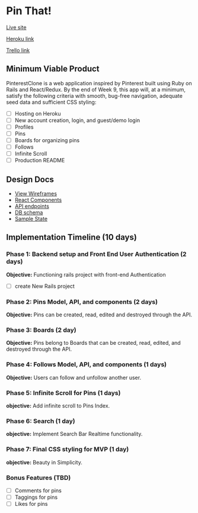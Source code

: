 # Pin That!

[Live site][pinspiration]

[Heroku link][heroku]

[Trello link][trello]

[pinspiration]: http://www.pinspiration.space
[heroku]: http://www.herokuapp.com
[trello]: https://trello.com/b/8DdmFHNC/pinterest-clone-name-tbd

## Minimum Viable Product

PinterestClone is a web application inspired by Pinterest built using Ruby on Rails
and React/Redux. By the end of Week 9, this app will, at a minimum, satisfy the
following criteria with smooth, bug-free navigation, adequate seed data and
sufficient CSS styling:

- [ ] Hosting on Heroku
- [ ] New account creation, login, and guest/demo login
- [ ] Profiles
- [ ] Pins
- [ ] Boards for organizing pins
- [ ] Follows
- [ ] Infinite Scroll
- [ ] Production README

## Design Docs
* [View Wireframes][wireframes]
* [React Components][components]
* [API endpoints][api-endpoints]
* [DB schema][schema]
* [Sample State][sample-state]

[wireframes]: docs/wireframes
[components]: docs/component-hierarchy.md
[sample-state]: docs/sample-state.md
[api-endpoints]: docs/api-endpoints.md
[schema]: docs/schema.md

## Implementation Timeline (10 days)

### Phase 1: Backend setup and Front End User Authentication (2 days)

**Objective:** Functioning rails project with front-end Authentication

- [ ] create New Rails project

### Phase 2: Pins Model, API, and components (2 days)

**Objective:** Pins can be created, read, edited and destroyed through
the API.

### Phase 3: Boards (2 day)

**Objective:** Pins belong to Boards that can be created, read, edited, and destroyed through the API.

### Phase 4: Follows Model, API, and components (1 days)

**Objective:** Users can follow and unfollow another user.

### Phase 5: Infinite Scroll for Pins (1 days)

**objective:** Add infinite scroll to Pins Index.

### Phase 6: Search (1 day)

**objective:** Implement Search Bar Realtime functionality.

### Phase 7: Final CSS styling for MVP (1 day)

**objective:** Beauty in Simplicity.

### Bonus Features (TBD)
- [ ] Comments for pins
- [ ] Taggings for pins
- [ ] Likes for pins
